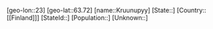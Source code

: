 ﻿---
location: [63.72,23]
type: City
tags:
- geo/City


SpocWebEntityId: 31672
isDeleted: false
confidential: public

---
[geo-lon::23]
[geo-lat::63.72]
[name::Kruunupyy]
[State::]
[Country::[[Finland]]]
[StateId::]
[Population::]
[Unknown::]

